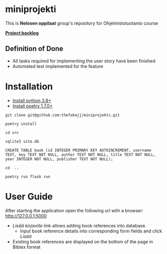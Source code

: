 # miniprojekti
This is **Nelosen oppilaat** group's repository for Ohjelmistotuotanto course

[**Project backlog**](https://docs.google.com/spreadsheets/d/1rMa7GUguUNTL2GxiPYZAxfzeGfuaFnNYY5xCVqZGXGg/edit?usp=sharing)

## Definition of Done
* All tasks required for implementing the user story have been finished
* Automated test implemented for the feature

# Installation
* [Install python 3.8+](https://www.python.org/about/gettingstarted/)
* [Install poetry 1.7.0+](https://python-poetry.org/docs/#installation)
```
git clone git@github.com:thefakejj/miniprojekti.git
```
```
poetry install
```
```
cd src
```
```
sqlite3 site.db
```
```
CREATE TABLE book (id INTEGER PRIMARY KEY AUTOINCREMENT, username TEXT, key TEXT NOT NULL, author TEXT NOT NULL, title TEXT NOT NULL, year INTEGER NOT NULL, publisher TEXT NOT NULL);
```
```
cd  ..
```
```
poetry run flask run
```

# User Guide
After starting the application open the following url with a browser: http://127.0.0.1:5000

* _Lisää kirjaviite_ link allows adding book references into database.
  * Input book reference details into corresponding form fields and click _Lisää_
* Existing book references are displayed on the bottom of the page in Bibtex format






